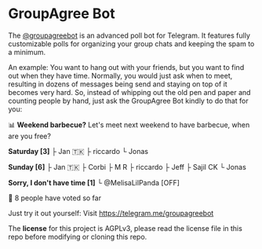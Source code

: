 # GroupAgree Bot
The [@groupagreebot](https://t.me/groupagreebot) is an advanced poll bot for Telegram. It features fully customizable polls for organizing your group chats and keeping the spam to a minimum.

An example: You want to hang out with your friends, but you want to find out when they have time. Normally, you would just ask when to meet, resulting in dozens of messages being send and staying on top of it becomes very hard. So, instead of whipping out the old pen and paper and counting people by hand, just ask the GroupAgree Bot kindly to do that for you:

📊 **Weekend barbecue?**
Let's meet next weekend to have barbecue, when are you free?

**Saturday [3]**
├ Jan 🇹🇰
├ riccardo
└ Jonas

**Sunday [6]**
├ Jan 🇹🇰
├ Corbi
├ M R
├ riccardo
├ Jeff
├ Sajil CK
└ Jonas

**Sorry, I don't have time [1]**
└ @MelisaLilPanda [OFF]

👥 8 people have voted so far

Just try it out yourself: Visit https://telegram.me/groupagreebot


The **license** for this project is AGPLv3, please read the license file in this repo before modifying or cloning this repo.
